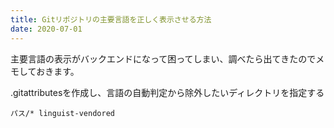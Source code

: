 ```yaml
---
title: Gitリポジトリの主要言語を正しく表示させる方法
date: 2020-07-01
---
```


主要言語の表示がバックエンドになって困ってしまい、調べたら出てきたのでメモしておきます。

.gitattributesを作成し、言語の自動判定から除外したいディレクトリを指定する

```[.gitattributes]
パス/* linguist-vendored
```
